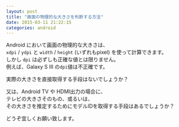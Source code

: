 ```yaml
---
layout: post
title: "画面の物理的な大きさを判断する方法"
date: 2015-03-11 21:22:15
categories: android
---
```

<p>Android において画面の物理的な大きさは、<br>
<code>xdpi</code> / <code>ydpi</code> と <code>width</code> / <code>height</code> (いずれもpixel) を使って計算できます。<br>
しかし <code>dpi</code> は必ずしも正確な値とは限りません。<br>
例えば、Galaxy S III の<code>dpi</code>値は不正確です。</p>

<p>実際の大きさを直接取得する手段はないでしょうか？</p>

<p>又は、Android TV や HDMI出力の場合に、<br>
テレビの大きさそのもの、或るいは、<br>
その大きさを推定するためにモデルIDを取得する手段はあるでしょうか？</p>

<p>どうぞ宜しくお願い致します。</p>
